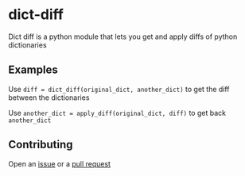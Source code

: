 # dict-diff
Dict diff is a python module that lets you get and apply diffs of python dictionaries

## Examples
Use `diff = dict_diff(original_dict, another_dict)` to get the diff between the dictionaries

Use `another_dict = apply_diff(original_dict, diff)` to get back `another_dict`

## Contributing
Open an [issue](https://github.com/JanLukasGithub/dict-diff/issues) or a [pull request](https://github.com/JanLukasGithub/dict-diff/pulls)
